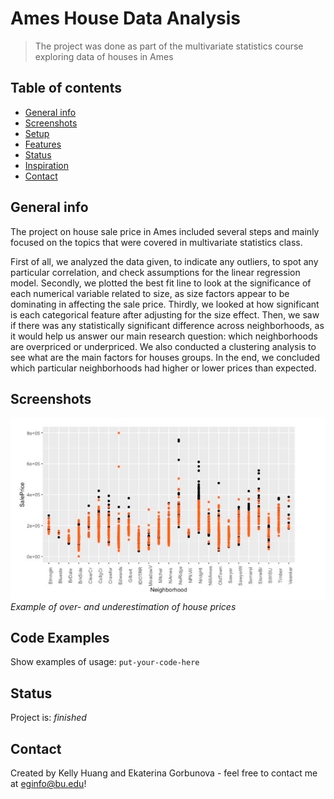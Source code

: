 # Ames House Data Analysis
> The project was done as part of the multivariate statistics course exploring data of houses in Ames

## Table of contents
* [General info](#general-info)
* [Screenshots](#screenshots)
* [Setup](#setup)
* [Features](#features)
* [Status](#status)
* [Inspiration](#inspiration)
* [Contact](#contact)

## General info
The project on house sale price in Ames included several steps and mainly focused on the topics that were covered in multivariate statistics class. 

First of all, we analyzed the data given, to indicate any outliers, to spot any particular correlation, and check assumptions for the linear regression model. Secondly, we plotted the best fit line to look at the significance of each numerical variable related to size, as size factors appear to be dominating in affecting the sale price. Thirdly, we looked at how significant is each categorical feature after adjusting for the size effect. Then, we saw if there was any statistically significant difference across neighborhoods, as it would help us answer our main research question: which neighborhoods are overpriced or underpriced. We also conducted a clustering analysis to see what are the main factors for houses groups. 
In the end, we concluded which particular neighborhoods had higher or lower prices than expected.

## Screenshots

![Example screenshot](example.png)
_Example of over- and underestimation of house prices_

## Code Examples
Show examples of usage:
`put-your-code-here`

## Status
Project is: _finished_

## Contact
Created by Kelly Huang and Ekaterina Gorbunova - feel free to contact me at eginfo@bu.edu!
